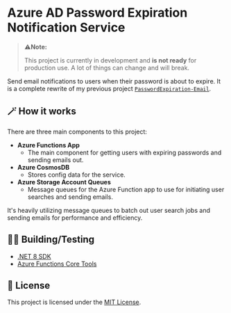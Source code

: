 ﻿# Azure AD Password Expiration Notification Service

> ⚠️**Note:**
> 
> This project is currently in development and **is not ready** for production use. A lot of things can change and will break.

Send email notifications to users when their password is about to expire. It is a complete rewrite of my previous project [`PasswordExpiration-Email`](https://github.com/Smalls1652/PasswordExpiration-Email).

## 🪄 How it works

There are three main components to this project:

* **Azure Functions App**
  * The main component for getting users with expiring passwords and sending emails out.
* **Azure CosmosDB**
  * Stores config data for the service.
* **Azure Storage Account Queues**
  * Message queues for the Azure Function app to use for initiating user searches and sending emails.

It's heavily utilizing message queues to batch out user search jobs and sending emails for performance and efficiency.

## 🧑‍💻 Building/Testing

* [.NET 8 SDK](https://dotnet.microsoft.com/en-us/download/dotnet/8.0)
* [Azure Functions Core Tools](https://learn.microsoft.com/en-us/azure/azure-functions/functions-run-local)

## 🤝 License

This project is licensed under the [MIT License](./LICENSE).
